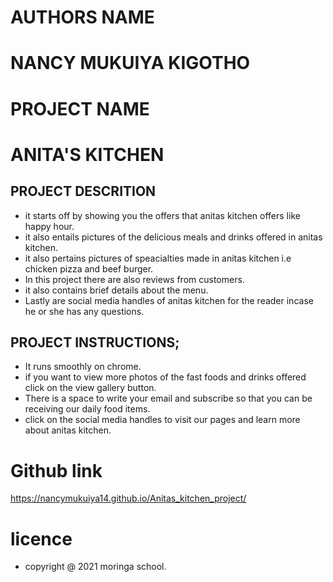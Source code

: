 # AUTHORS NAME
# NANCY MUKUIYA KIGOTHO
# PROJECT NAME
# ANITA'S KITCHEN
## PROJECT DESCRITION
* it starts off by showing you the offers that anitas kitchen offers like happy hour.
* it also entails pictures of the delicious meals and drinks offered in anitas kitchen.
* it also pertains pictures of speacialties made in anitas kitchen i.e chicken pizza and beef burger.
* In this project there are also reviews from customers.
* it also contains brief details about the menu.
* Lastly are social media handles of anitas kitchen for the reader incase he or she has any questions.

## PROJECT INSTRUCTIONS;
* It runs smoothly on chrome.
* if you want to view more photos of the fast foods and drinks offered click on the view gallery button.
* There is a space to write your email and subscribe so that you can be receiving our daily food items.
* click on the social media handles to visit our pages and learn more about anitas kitchen.
# Github link
 https://nancymukuiya14.github.io/Anitas_kitchen_project/

# licence
* copyright @ 2021 moringa school.